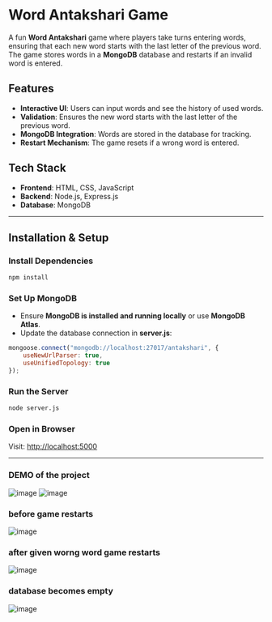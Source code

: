 
# Word Antakshari Game

A fun **Word Antakshari** game where players take turns entering words, ensuring that each new word starts with the last letter of the previous word. The game stores words in a **MongoDB** database and restarts if an invalid word is entered.

## Features
- **Interactive UI**: Users can input words and see the history of used words.
- **Validation**: Ensures the new word starts with the last letter of the previous word.
- **MongoDB Integration**: Words are stored in the database for tracking.
- **Restart Mechanism**: The game resets if a wrong word is entered.

##  Tech Stack
- **Frontend**: HTML, CSS, JavaScript
- **Backend**: Node.js, Express.js
- **Database**: MongoDB

---

##  Installation & Setup


###  Install Dependencies
```bash
npm install
```

###  Set Up MongoDB
- Ensure **MongoDB is installed and running locally** or use **MongoDB Atlas**.
- Update the database connection in **server.js**:
```javascript
mongoose.connect("mongodb://localhost:27017/antakshari", {
    useNewUrlParser: true,
    useUnifiedTopology: true
});
```

###  Run the Server
```bash
node server.js
```

###  Open in Browser
Visit: [http://localhost:5000](http://localhost:5000)

---
### DEMO of the project
![image](https://github.com/user-attachments/assets/09a8ae54-3af5-439b-a133-83b39f3427cf)
![image](https://github.com/user-attachments/assets/1824edc7-dce8-46e6-9a5f-4093224085f7)
### before game restarts 
![image](https://github.com/user-attachments/assets/361d132b-c5ea-40cd-a53f-7c0e4a9fdaee)
### after given worng word game restarts 

![image](https://github.com/user-attachments/assets/936732b4-28e3-41f0-bccf-3f5c05986360)
### database becomes empty
![image](https://github.com/user-attachments/assets/fd60934b-66b1-4bed-bad6-09f1a481a8b2)
